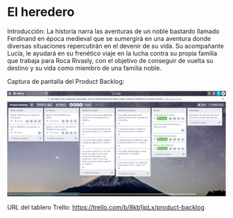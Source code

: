 # El heredero

Introducción:
La historia narra las aventuras de un noble bastardo llamado Ferdinand en época medieval que se sumergirá en una aventura donde diversas situaciones repercutirán en el devenir de su vida. Su acompañante Lucía, le ayudará en su frenético viaje en la lucha contra su propia familia que trabaja para Roca Rivasly, con el objetivo de conseguir de vuelta su destino y su vida como miembro de una familia noble.

Captura de pantalla del Product Backlog:

![Trello](CapturaDA.PNG)

URL del tablero Trello: https://trello.com/b/8kb1jpLx/product-backlog
